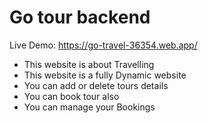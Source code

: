 # Go tour backend
Live Demo: https://go-travel-36354.web.app/

- This website is about Travelling
- This website is a fully Dynamic website
- You can add or delete tours details
- You can book tour also
- You can manage your Bookings

